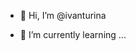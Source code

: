 - 👋 Hi, I’m @ivanturina

- 🌱 I’m currently learning ...


<!---
ivanturina/ivanturina is a ✨ special ✨ repository because its `README.md` (this file) appears on your GitHub profile.
You can click the Preview link to take a look at your changes.
--->
